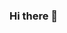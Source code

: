 ### Hi there 👋
<!--### 퐈아팅!!
### 🤔 I’m looking for help with ...\
node, vue , ruby, C, 텐서플로우
-->

<!--[![Tech Blog Badge](http://img.shields.io/badge/-Tech%20blog-black?style=flat-square&logo=github&link=https://zzsza.github.io/)](https://zzsza.github.io/)-->
	
